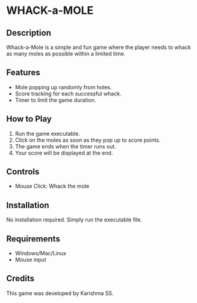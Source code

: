 # WHACK-a-MOLE
## Description
Whack-a-Mole is a simple and fun game where the player needs to whack as many moles as possible within a limited time.

## Features
- Mole popping up randomly from holes.
- Score tracking for each successful whack.
- Timer to limit the game duration.

## How to Play
1. Run the game executable.
2. Click on the moles as soon as they pop up to score points.
3. The game ends when the timer runs out.
4. Your score will be displayed at the end.

## Controls
- Mouse Click: Whack the mole

## Installation
No installation required. Simply run the executable file.

## Requirements
- Windows/Mac/Linux
- Mouse input

## Credits
This game was developed by Karishma SS.

